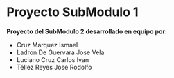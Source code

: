 # Proyecto SubModulo 1

**Proyecto del SubModulo 2 desarrollado en equipo por:**
- Cruz Marquez Ismael
- Ladron De Guervara Jose Vela
- Luciano Cruz Carlos Ivan
- Téllez Reyes Jose Rodolfo